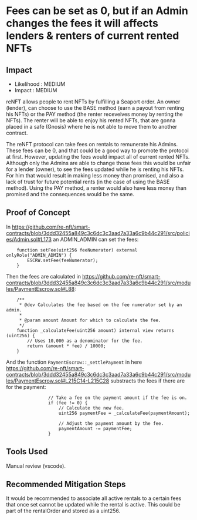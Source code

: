 # Fees can be set as 0, but if an Admin changes the fees it will affects lenders & renters of current rented NFTs

## Impact

* Likelihood : MEDIUM 
* Impact : MEDIUM

reNFT allows people to rent NFTs by fulfilling a Seaport order. An owner (lender), can choose to use the BASE method (earn a payout from renting his NFTs) or the PAY method (the renter receveives money by renting the NFTs).
The renter will be able to enjoy his rented NFTs, that are gonna placed in a safe (Gnosis) where he is not able to move them to another contract.

The reNFT protocol can take fees on rentals to remunerate his Admins.
These fees can be 0, and that could be a good way to promote the protocol at first. However, updating the fees would impact all of current rented NFTs.
Although only the Admins are able to change those fees this would be unfair for a lender (owner), to see the fees updated while he is renting his NFTs.
For him that would result in making less money than promised, and also a lack of trust for future potential rents (in the case of using the BASE method).
Using the PAY method, a renter would also have less money than promised and the consequences would be the same.

## Proof of Concept

In https://github.com/re-nft/smart-contracts/blob/3ddd32455a849c3c6dc3c3aad7a33a6c9b44c291/src/policies/Admin.sol#L173 an ADMIN_ADMIN can set the fees:

```
    function setFee(uint256 feeNumerator) external onlyRole("ADMIN_ADMIN") {
        ESCRW.setFee(feeNumerator);
    }
```

Then the fees are calculated in https://github.com/re-nft/smart-contracts/blob/3ddd32455a849c3c6dc3c3aad7a33a6c9b44c291/src/modules/PaymentEscrow.sol#L88:

```
    /**
     * @dev Calculates the fee based on the fee numerator set by an admin.
     *
     * @param amount Amount for which to calculate the fee.
     */
    function _calculateFee(uint256 amount) internal view returns (uint256) {
        // Uses 10,000 as a denominator for the fee.
        return (amount * fee) / 10000;
    }
```

And the function `PaymentEscrow::_settlePayment` in here https://github.com/re-nft/smart-contracts/blob/3ddd32455a849c3c6dc3c3aad7a33a6c9b44c291/src/modules/PaymentEscrow.sol#L215C14-L215C28 substracts the fees if there are for the payment:

```
                // Take a fee on the payment amount if the fee is on.
                if (fee != 0) {
                    // Calculate the new fee.
                    uint256 paymentFee = _calculateFee(paymentAmount);

                    // Adjust the payment amount by the fee.
                    paymentAmount -= paymentFee;
                }
```

## Tools Used
Manual review (vscode).

## Recommended Mitigation Steps
It would be recommended to associate all active rentals to a certain fees that once set cannot be updated while the rental is active.
This could be part of the rentalOrder and stored as a uint256.
